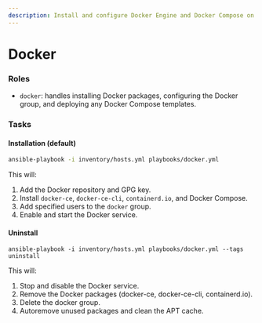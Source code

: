 ```yaml
---
description: Install and configure Docker Engine and Docker Compose on all hosts.
---
```


# Docker

### Roles

* `docker`: handles installing Docker packages, configuring the Docker group, and deploying any Docker Compose templates.

### Tasks

#### Installation (default)

```bash
ansible-playbook -i inventory/hosts.yml playbooks/docker.yml
```

This will:

1. Add the Docker repository and GPG key.
2. Install `docker-ce`, `docker-ce-cli`, `containerd.io`, and Docker Compose.
3. Add specified users to the `docker` group.
4. Enable and start the Docker service.

#### Uninstall

```
ansible-playbook -i inventory/hosts.yml playbooks/docker.yml --tags uninstall
```

This will:

1. Stop and disable the Docker service.
2. Remove the Docker packages (docker-ce, docker-ce-cli, containerd.io).
3. Delete the docker group.
4. Autoremove unused packages and clean the APT cache.
